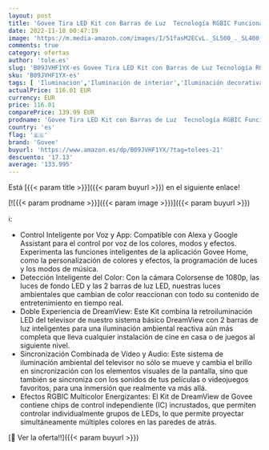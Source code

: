 ```yaml
---
layout: post
title: 'Govee Tira LED Kit con Barras de Luz  Tecnología RGBIC Funciona con Alexa y Google Assistant Lámpara Moderna para 55-65 Pulgadas TV  Cine y Habitación Gaming DreamView T1 Pro'
date: 2022-11-18 00:47:19
image: 'https://m.media-amazon.com/images/I/51fasM2ECvL._SL500_._SL400_.jpg'
comments: true
category: ofertas
author: 'tole.es'
slug: 'B09JVHF1YX-es Govee Tira LED Kit con Barras de Luz Tecnología RGBIC...'
sku: 'B09JVHF1YX-es'
tags: [ 'Iluminación','Iluminación de interior','Iluminación decorativa y para usos específicos de interior','Tiras LED de interior','alexa','govee','🇪🇸', ]
actualPrice: 116.01 EUR
currency: EUR
price: 116.01
comparePrice: 139.99 EUR
prodname: 'Govee Tira LED Kit con Barras de Luz  Tecnología RGBIC Funciona con Alexa y Google Assistant Lámpara Moderna para 55-65 Pulgadas TV  Cine y Habitación Gaming DreamView T1 Pro'
country: 'es'
flag: '🇪🇸'
brand: 'Govee'
buyurl: 'https://www.amazon.es/dp/B09JVHF1YX/?tag=tolees-21'
descuento: '17.13'
average: '133.995'
---
```


Está [{{< param title >}}]({{< param buyurl >}}) en el siguiente enlace!

[![{{< param prodname >}}]({{< param image >}})]({{< param buyurl >}})

ℹ️:

- Control Inteligente por Voz y App: Compatible con Alexa y Google Assistant para el control por voz de los colores, modos y efectos. Experimenta las funciones inteligentes de la aplicación Govee Home, como la personalización de colores y efectos, la programación de luces y los modos de música.
- Detección Inteligente del Color: Con la cámara Colorsense de 1080p, las luces de fondo LED y las 2 barras de luz LED, nuestras luces ambientales que cambian de color reaccionan con todo su contenido de entretenimiento en tiempo real.
- Doble Experiencia de DreamView: Este Kit combina la retroiluminación LED del televisor de nuestro sistema básico DreamView con 2 barras de luz inteligentes para una iluminación ambiental reactiva aún más completa que lleva cualquier instalación de cine en casa o de juegos al siguiente nivel.
- Sincronización Combinada de Vídeo y Audio: Este sistema de iluminación ambiental del televisor no sólo se mueve y cambia el brillo en sincronización con los elementos visuales de la pantalla, sino que también se sincroniza con los sonidos de tus películas o videojuegos favoritos, para una inmersión que realmente va más allá.
- Efectos RGBIC Multicolor Energizantes: El Kit de DreamView de Govee contiene chips de control independiente (IC) incrustados, que permiten controlar individualmente grupos de LEDs, lo que permite proyectar simultáneamente múltiples colores en las paredes de atrás.

[🛒 Ver la oferta!!]({{< param buyurl >}})
